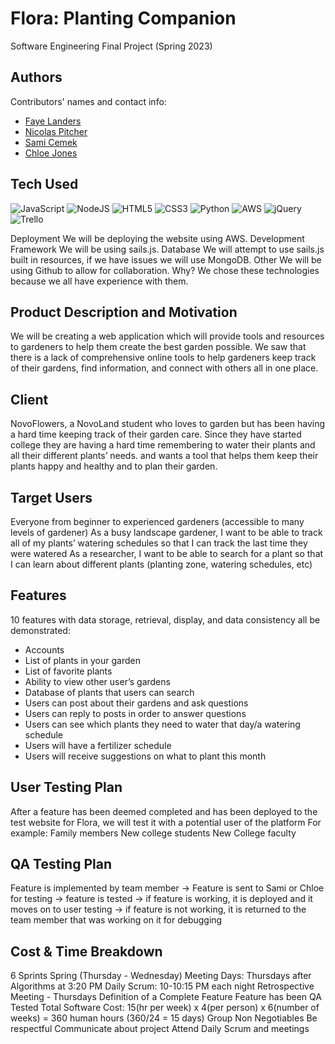 # Flora: Planting Companion
Software Engineering Final Project (Spring 2023)

## Authors

Contributors' names and contact info:

* [Faye Landers](https://github.com/fairyfade)
* [Nicolas Pitcher](https://github.com/Npitcher12)
* [Sami Cemek](https://github.com/ascemek) 
* [Chloe Jones](https://github.com/chloemjones)

## Tech Used
 ![JavaScript](https://img.shields.io/badge/javascript-%23323330.svg?style=for-the-badge&logo=javascript&logoColor=%23F7DF1E)
 ![NodeJS](https://img.shields.io/badge/node.js-6DA55F?style=for-the-badge&logo=node.js&logoColor=white) 
 ![HTML5](https://img.shields.io/badge/html5-%23E34F26.svg?style=for-the-badge&logo=html5&logoColor=white)
 ![CSS3](https://img.shields.io/badge/css3-%231572B6.svg?style=for-the-badge&logo=css3&logoColor=white) 
 ![Python](https://img.shields.io/badge/python-3670A0?style=for-the-badge&logo=python&logoColor=ffdd54) 
 ![AWS](https://img.shields.io/badge/AWS-%23FF9900.svg?style=for-the-badge&logo=amazon-aws&logoColor=white) 
 ![jQuery](https://img.shields.io/badge/jquery-%230769AD.svg?style=for-the-badge&logo=jquery&logoColor=white) 
 ![Trello](https://img.shields.io/badge/Trello-%23026AA7.svg?style=for-the-badge&logo=Trello&logoColor=white)
 
Deployment
We will be deploying the website using AWS.
Development Framework
	We will be using sails.js.
Database 
	We will attempt to use sails.js built in resources, if we have issues we will use MongoDB.
Other
	We will be using Github to allow for collaboration.
Why?
	We chose these technologies because we all have experience with them.

## Product Description and Motivation

We will be creating a web application which will provide tools and resources to gardeners to help them create the best garden possible.
We saw that there is a lack of comprehensive online tools to help gardeners keep track of their gardens, find information, and connect with others all in one place.
 
## Client

NovoFlowers, a NovoLand student who loves to garden but has been having a hard time keeping track of their garden care. Since they have started college they are having a hard time remembering to water their plants and all their different plants’ needs.  and wants a tool that helps them keep their plants happy and healthy and to plan their garden. 

## Target Users
Everyone from beginner to experienced gardeners (accessible to many levels of gardener)
As a busy landscape gardener, I want to be able to track all of my plants’ watering schedules so that I can track the last time they were watered
As a researcher, I want to be able to search for a plant so that I can learn about different plants (planting zone, watering schedules, etc)

## Features
10 features with data storage, retrieval, display, and data consistency all be demonstrated:
- Accounts
- List of plants in your garden 
- List of favorite plants
- Ability to view other user’s gardens
- Database of plants that users can search 
- Users can post about their gardens and ask questions
- Users can reply to posts in order to answer questions
- Users can see which plants they need to water that day/a watering schedule
- Users will have a fertilizer schedule 
- Users will receive suggestions on what to plant this month

## User Testing Plan
After a feature has been deemed completed and has been deployed to the test website for Flora, we will test it with a potential user of the platform 
For example:
Family members
New college students
New College faculty

## QA Testing Plan
Feature is implemented by team member → Feature is sent to Sami or Chloe for testing → feature is tested → if feature is working, it is deployed and it moves on to user testing → if feature is not working, it is returned to the team member that was working on it for debugging

## Cost & Time Breakdown

6 Sprints
Spring (Thursday - Wednesday)
Meeting Days: Thursdays after Algorithms at 3:20 PM 
Daily Scrum: 10-10:15 PM each night 
Retrospective Meeting - Thursdays
Definition of a Complete Feature
Feature has been QA Tested 
Total Software Cost:  15(hr per week) x 4(per person) x 6(number of weeks) = 360 human hours (360/24 = 15 days)
Group Non Negotiables 
Be respectful
Communicate about project
Attend Daily Scrum and meetings
